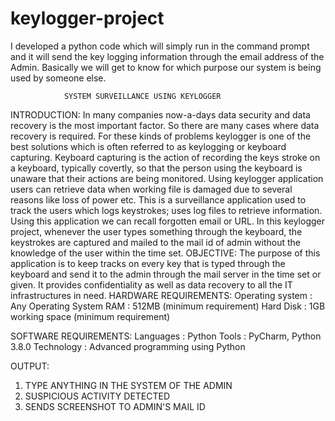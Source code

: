 # keylogger-project
I developed  a python code which will simply run in the command prompt and it will send the key logging information through the email address of the Admin. Basically we will get to know for which purpose our system is being used by someone else.

                SYSTEM SURVEILLANCE USING KEYLOGGER 
INTRODUCTION:
            In many companies now-a-days data security and data recovery is the most important factor. So there are many cases where data recovery is required. For these kinds of problems keylogger is one of the best solutions which is often referred to as keylogging or keyboard capturing.
Keyboard capturing is the action of recording the keys stroke on a keyboard, typically covertly, so that the person using the keyboard is unaware that their actions are being monitored. Using keylogger application users can retrieve data when working file is damaged due to several reasons like loss of power etc. 
This is a surveillance application used to track the users which logs keystrokes; uses log files to retrieve information. Using this application we can recall forgotten email or URL. In this keylogger project, whenever the user types something through the keyboard, the keystrokes are captured and mailed to the mail id of admin without the knowledge of the user within the time set. 
OBJECTIVE:
             The purpose of this application is to keep tracks on every key that is typed through the keyboard and send it to the admin through the mail server in the time set or given. It provides confidentiality as well as data recovery to all the IT infrastructures in need. 
HARDWARE REQUIREMENTS:
Operating system   :          Any Operating System
RAM			           :          512MB (minimum requirement)
Hard Disk		       :          1GB working space (minimum requirement)

SOFTWARE REQUIREMENTS:
Languages                           :          Python
 Tools                              :          PyCharm, Python 3.8.0
 Technology                         :          Advanced programming using Python 







  OUTPUT:
1.	TYPE ANYTHING IN THE SYSTEM OF THE ADMIN
2. SUSPICIOUS ACTIVITY DETECTED 
3. SENDS SCREENSHOT TO ADMIN'S MAIL ID





